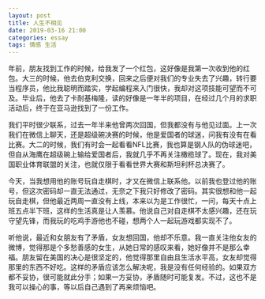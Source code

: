 ```yaml
---
layout: post
title: 人生不相见
date: 2019-03-16 21:00
categories: essay
tags: 情感 生活
---
```


年前，朋友找到工作的时候，给我发了一个红包，这好像是我第一次收到他的红包。大三的时候，他去伯克利交换，回来之后便对我们的专业失去了兴趣，转行要当程序员，他比我聪明而踏实，学起编程来入门很快，我却对这项技能可望而不可及。毕业后，他去了卡耐基梅隆，读的好像是一年半的项目，在经过几个月的求职活动后，终于在亚马逊找到了一份工作。

我们平时很少联系，过去一年半来他曾两次回国，但我都没有与他见过面。上一次我们在微信上聊天，还是超级碗决赛的时候，他是爱国者的球迷，问我有没有在看比赛。大二的时候，我们有时会一起看看NFL比赛，我也算是钢人队的伪球迷吧，但自从海鹰在超级碗上输给爱国者后，我就几乎不再关注橄榄球了。现在，我对美国职业体育联盟的关注，也就仅限于看看世界大赛和斯坦利杯总决赛了。

今天，当我想用他的账号玩自走棋时，才又在微信上联系他。以前我也登过他的账号，但这次密码却一直无法通过，无奈之下我只好修改了密码。其实很想和他一起玩自走棋，但他最近两周一直没有上线，本来以为是工作很忙，一问，每天十点上班五点半下班，这样的生活真是让人羡慕。他说自己对自走棋不太感兴趣，还在玩守望先锋，而我玩的吃鸡手游他也不碰，想两个人一起玩游戏都实现不了。

听他说，最近和女朋友有了矛盾，女友想回国，他却不乐意。我一直关注他女友的微博，觉得那是个多愁善感的女生，从她日常的感叹来看，她好像并不是那么幸福。朋友留在美国的决心是很坚定的，他觉得那里自由且生活水平高，女友却觉得那里的东西不好吃。这样的矛盾应该怎么解决呢，我是没有任何经验的。如果双方都不妥协，很可能就此分手；如果一方妥协，矛盾随时可能复发。不过，这也不是我可以操心的事，等以后自己遇到了再来烦恼吧。

